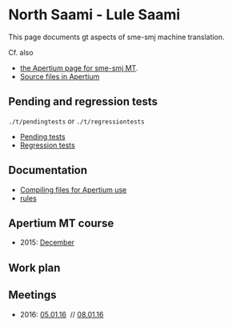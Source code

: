 # North Saami - Lule Saami

This page documents gt aspects of sme-smj machine translation.


Cf. also
* [the Apertium page for sme-smj MT](http://wiki.apertium.org/wiki/North_Saami_and_Lule_Saami).
* [Source files in Apertium](https://github.com/apertium/apertium-sme-smj/)


## Pending and regression tests
`./t/pendingtests` or `./t/regressiontests`
* [Pending  tests](http://wiki.apertium.org/wiki/North_Saami_and_Lule_Saami/Pending_tests)
* [Regression  tests](http://wiki.apertium.org/wiki/North_Saami_and_Lule_Saami/Regression_tests)


## Documentation
* [Compiling files for Apertium use](../DailyCompilingOfApertiumFiles.html)
* [rules](TransferRules.html)




## Apertium MT course
* 2015: [December](../courses/courseDecember2015.html)




## Work plan




## Meetings
* 2016: 
 [05.01.16](meetings/160105.html)  //
 [08.01.16](meetings/160108.html)



